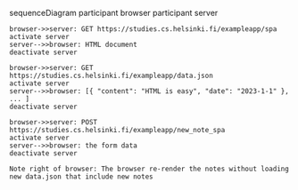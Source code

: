 sequenceDiagram
participant browser
participant server

    browser->>server: GET https://studies.cs.helsinki.fi/exampleapp/spa
    activate server
    server-->>browser: HTML document
    deactivate server

    browser->>server: GET https://studies.cs.helsinki.fi/exampleapp/data.json
    activate server
    server-->>browser: [{ "content": "HTML is easy", "date": "2023-1-1" }, ... ]
    deactivate server

    browser->>server: POST https://studies.cs.helsinki.fi/exampleapp/new_note_spa
    activate server
    server-->>browser: the form data
    deactivate server

    Note right of browser: The browser re-render the notes without loading new data.json that include new notes
